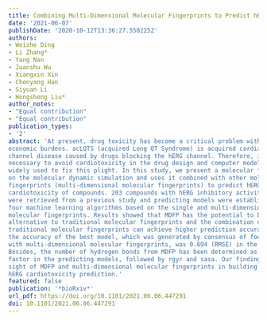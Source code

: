 ```yaml
---
title: Combining Multi-Dimensional Molecular Fingerprints to Predict hERG Cardiotoxicity of Compounds
date: '2021-06-07'
publishDate: '2020-10-12T13:36:27.550225Z'
authors:
- Weizhe Ding
- Li Zhang*
- Yang Nan
- Juanshu Wu
- Xiangxin Xin
- Chenyang Han
- Siyuan Li
- Hongsheng Liu*
author_notes:
- "Equal contribution"
- "Equal contribution"
publication_types:
- '2'
abstract: 'At present, drug toxicity has become a critical problem with heavy medical and 
economic burdens. acLQTS (acquired Long QT Syndrome) is acquired cardiac ion 
channel disease caused by drugs blocking the hERG channel. Therefore, it is 
necessary to avoid cardiotoxicity in the drug design and computer models have been 
widely used to fix this plight. In this study, we present a molecular fingerprint based 
on the molecular dynamic simulation and uses it combined with other molecular 
fingerprints (multi-dimensional molecular fingerprints) to predict hERG 
cardiotoxicity of compounds. 203 compounds with hERG inhibitory activity (pIC50) 
were retrieved from a previous study and predicting models were established using 
four machine learning algorithms based on the single and multi-dimensional 
molecular fingerprints. Results showed that MDFP has the potential to be an 
alternative to traditional molecular fingerprints and the combination of MDFP and 
traditional molecular fingerprints can achieve higher prediction accuracy. Meanwhile, 
the accuracy of the best model, which was generated by consensus of four algorithms 
with multi-dimensional molecular fingerprints, was 0.694 (RMSE) in the test dataset. 
Besides, the number of hydrogen bonds from MDFP has been determined as a critical 
factor in the predicting models, followed by rgyr and sasa. Our findings provide a new 
sight of MDFP and multi-dimensional molecular fingerprints in building models of 
hERG cardiotoxicity prediction.'
featured: false
publication: '*bioRxiv*'
url_pdf: https://doi.org/10.1101/2021.06.06.447291
doi: 10.1101/2021.06.06.447291
---
```


